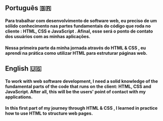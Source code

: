 ## Português 🇧🇷 

#### Para trabalhar com desenvolvimento de software web, eu preciso de um sólido conhecimento nas partes fundamentais do código que roda no cliente : HTML, CSS e JavaScript . Afinal, esse será o ponto de contato dos usuários com as minhas aplicações.

#### Nessa primeira parte da minha jornada através do HTML & CSS , eu aprendi na prática como utilizar HTML para estruturar páginas web.

## English 🇺🇸

#### To work with web software development, I need a solid knowledge of the fundamental parts of the code that runs on the client: HTML, CSS and JavaScript. After all, this will be the users' point of contact with my applications.

#### In this first part of my journey through HTML & CSS , I learned in practice how to use HTML to structure web pages.
